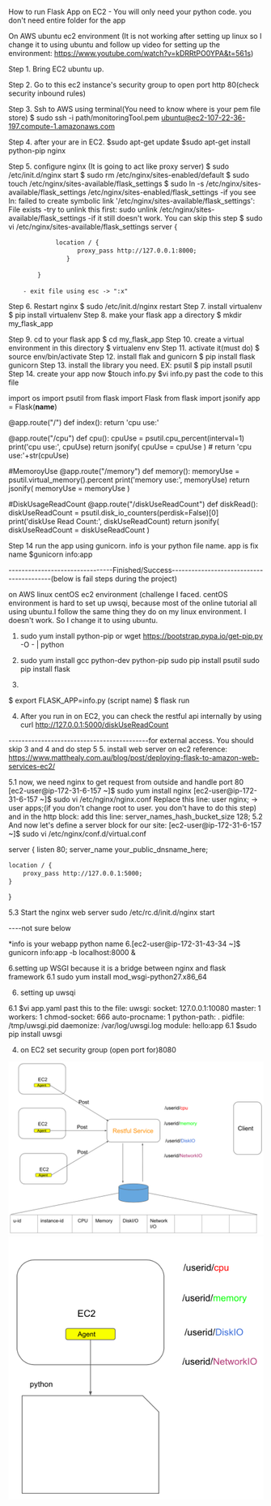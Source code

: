 How to run Flask App on EC2 - You will only need your python code. you don't need entire folder for the app

On AWS ubuntu ec2 environment (It is not working after setting up linux so I change it to using ubuntu and follow up video for setting up the environment: https://www.youtube.com/watch?v=kDRRtPO0YPA&t=561s)

Step 1. Bring EC2 ubuntu up. 

Step 2. Go to this ec2 instance's security group to open port http 80(check security inbound rules)

Step 3. Ssh to AWS using terminal(You need to know where is your pem file store)
		$ sudo ssh -i path/monitoringTool.pem ubuntu@ec2-107-22-36-197.compute-1.amazonaws.com

Step 4. after your are in EC2.
		$sudo apt-get update
		$sudo apt-get install python-pip nginx

Step 5. configure nginx (It is going to act like proxy server)
		$ sudo /etc/init.d/nginx start
		$ sudo rm /etc/nginx/sites-enabled/default
		$ sudo touch /etc/nginx/sites-available/flask_settings
		$ sudo ln -s /etc/nginx/sites-available/flask_settings /etc/nginx/sites-enabled/flask_settings
				-if you see ln: failed to create symbolic link '/etc/nginx/sites-available/flask_settings': File exists
				-try to unlink this first: sudo unlink /etc/nginx/sites-available/flask_settings
				-if it still doesn't work. You can skip this step
		$ sudo vi /etc/nginx/sites-available/flask_settings
			server {

       			 location / {
             		   proxy_pass http://127.0.0.1:8000;
        			}

			}
			
		- exit file using esc -> ":x"
Step 6. Restart nginx
		$ sudo /etc/init.d/nginx restart
Step 7. install virtualenv
		$ pip install virtualenv
Step 8. make your flask app a directory
		$ mkdir my_flask_app
		
Step 9. cd to your flask app
		$ cd my_flask_app
Step 10. create a virtual environment in this directory
		$ virtualenv env
Step 11. activate it(must do)
		$ source env/bin/activate
Step 12. install flak and gunicorn
		$ pip install flask gunicorn
Step 13. install the library you need. EX: psutil
		$ pip install psutil
Step 14. create your app now
		$touch info.py
		$vi info.py
		past the code to this file

import os
import psutil
from flask import Flask
from flask import jsonify
app = Flask(__name__)

@app.route("/")
def index():
        return 'cpu use:'


@app.route("/cpu")
def cpu():
        cpuUse = psutil.cpu_percent(interval=1)
        print('cpu use:', cpuUse)
        return jsonify(
               cpuUse = cpuUse
        )
        # return 'cpu use:'+str(cpuUse)

#MemoroyUse
@app.route("/memory")
def memory():
        memoryUse = psutil.virtual_memory().percent
        print('memory use:', memoryUse)
        return jsonify(
                memoryUse = memoryUse
               )

#DiskUsageReadCount
@app.route("/diskUseReadCount")
def diskRead():
        diskUseReadCount = psutil.disk_io_counters(perdisk=False)[0]
        print('diskUse Read Count:', diskUseReadCount)
        return jsonify(
                diskUseReadCount = diskUseReadCount
                )
                
Step 14 run the app using gunicorn. info is your python file name. app is fix name
	$gunicorn info:app
	
	
	
--------------------------------Finished/Success-----------------------------------------(below is fail steps during the project)
	



on AWS linux centOS ec2 environment (challenge I faced. centOS environment is hard to set up uwsqi, because most of the online tutorial all using ubuntu.I follow the same thing they do on my linux environment. 
I doesn't work. So I change it to using ubuntu. 


1. sudo yum install python-pip  or wget https://bootstrap.pypa.io/get-pip.py -O - | python
2. sudo yum install gcc python-dev python-pip
   sudo pip install psutil
   sudo pip install flask
  
3.
  $ export FLASK_APP=info.py   (script name)
  $ flask run
  
4. After you run in on EC2, you can check the restful api internally by using
curl http://127.0.0.1:5000/diskUseReadCount


-------------------------------------------for external access. You should skip 3 and 4 and do step 5
5.  install web server on ec2 
    reference: https://www.matthealy.com.au/blog/post/deploying-flask-to-amazon-web-services-ec2/

5.1
	now, we need nginx to get request from outside and handle port 80
	[ec2-user@ip-172-31-6-157 ~]$ sudo yum install nginx
    [ec2-user@ip-172-31-6-157 ~]$ sudo vi /etc/nginx/nginx.conf
    Replace this line:  user  nginx; -> user  apps;(if you don't change root to user. you don't have to do this step)
    and in the http block: add this line:
    	server_names_hash_bucket_size 128;
5.2 And now let's define a server block for our site:
[ec2-user@ip-172-31-6-157 ~]$ sudo vi /etc/nginx/conf.d/virtual.conf


server {
    listen       80;
    server_name  your_public_dnsname_here;

    location / {
        proxy_pass http://127.0.0.1:5000;
    }
}


5.3 Start the nginx web server
     sudo /etc/rc.d/init.d/nginx start
     

----not sure below



*info is your webapp python name
6.[ec2-user@ip-172-31-43-34 ~]$ gunicorn info:app -b localhost:8000 &

6.setting up WSGI because it is a bridge between nginx and flask framework
6.1 sudo yum install mod_wsgi-python27.x86_64





6. setting up uwsqi

 6.1 $vi app.yaml
      past this to the file: 
       uwsgi:
         socket: 127.0.0.1:10080
      	 master: 1
  		 workers: 1
  		 chmod-socket: 666
  		 auto-procname: 1
  		 python-path: .
  		 pidfile: /tmp/uwsgi.pid
  	     daemonize: /var/log/uwsgi.log
  		 module: hello:app
 6.1 $sudo pip install uwsgi

    

  
  
  
  
  
4. on EC2 set security group (open port for)8080

  ![Alt text](restwithDB.png)
  ![Alt text](onlyRest.png)

